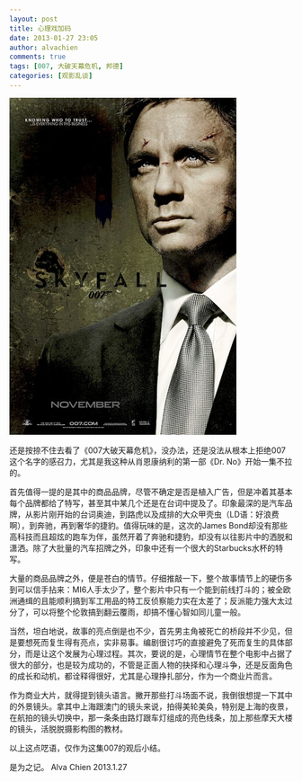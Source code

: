 ```yaml
---
layout: post
title: 心理戏加码
date: 2013-01-27 23:05
author: alvachien
comments: true
tags: [007, 大破天幕危机, 邦德]
categories: [观影乱谈]
---
```

![007 SkyFall](/assets/uploads/2013/01/007_SkyFall.jpg)

还是按捺不住去看了《007大破天幕危机》，没办法，还是没法从根本上拒绝007这个名字的感召力，尤其是我这种从肖恩康纳利的第一部《Dr. No》开始一集不拉的。

首先值得一提的是其中的商品品牌，尽管不确定是否是植入广告，但是冲着其基本每个品牌都给了特写，甚至其中某几个还是在台词中提及了。印象最深的是汽车品牌，从影片刚开始的台词奥迪，到路虎以及成排的大众甲壳虫（LD语：好浪费啊），到奔驰，再到奢华的捷豹。值得玩味的是，这次的James Bond却没有那些高科技而且超炫的跑车为伴，虽然开着了奔驰和捷豹，却没有以往影片中的洒脱和潇洒。除了大批量的汽车招牌之外，印象中还有一个很大的Starbucks水杯的特写。

大量的商品品牌之外，便是苍白的情节。仔细推敲一下，整个故事情节上的硬伤多到可以信手拈来：MI6人手太少了，整个影片中只有一个能到前线打斗的；被全欧洲通缉的且能顺利搞到军工用品的特工反侦察能力实在太差了；反派能力强大太过分了，可以将整个伦敦搞到翻云覆雨，却搞不懂心智如同儿童一般。

当然，坦白地说，故事的亮点倒是也不少，首先男主角被死亡的桥段并不少见，但是要想死而复生得有亮点，实非易事。编剧很讨巧的直接避免了死而复生的具体部分，而是让这个发展为心理过程。其次，要说的是，心理情节在整个电影中占据了很大的部分，也是较为成功的，不管是正面人物的抉择和心理斗争，还是反面角色的成长和动机，都诠释得很好，尤其是心理挣扎部分，作为一个商业片而言。

作为商业大片，就得提到镜头语言。撇开那些打斗场面不说，我倒很想提一下其中的外景镜头。拿其中上海跟澳门的镜头来说，拍得美轮美奂，特别是上海的夜景，在航拍的镜头切换中，那一条条由路灯跟车灯组成的亮色线条，加上那些摩天大楼的镜头，活脱脱摄影构图的教材。

以上这点呓语，仅作为这集007的观后小结。

是为之记。
Alva Chien
2013.1.27
